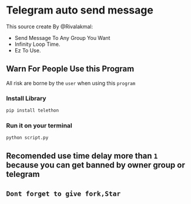 # Telegram auto send message
This source create By @Rivalakmal:
* Send Message To Any Group You Want
* Infinity Loop Time.
* Ez To Use. 

## Warn For People Use this Program

All risk are borne by the `user` when using this `program`

### Install Library
```python
pip install telethon
```


### Run it on your terminal
```sh
python script.py
```
## Recomended use time delay more than `1` because you can get banned by owner group or telegram
## `Dont forget to give fork,Star`
